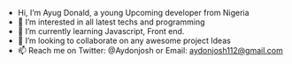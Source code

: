 -  Hi, I’m Ayug Donald, a young Upcoming developer from Nigeria 
- 👀 I’m interested in all latest techs and programming
- 🌱 I’m currently learning Javascript, Front end.
- 💞️ I’m looking to collaborate on any awesome project Ideas
- 📫 Reach me on Twitter: @Aydonjosh or Email: aydonjosh112@gmail.com


